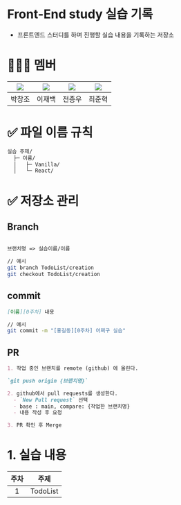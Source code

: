 # Front-End study 실습 기록
- 프론트엔드 스터디를 하며 진행할 실습 내용을 기록하는 저장소


# 👨🏻‍💻 멤버

|[![](https://github.com/pcjo1202.png?width=150px)](https://github.com/pcjo1202)|[![](https://github.com/beak1sin.png?width=150px)](https://github.com/beak1sin) |[![](https://github.com/jinlaove17.png?width=150px)](https://github.com/jinlaove17) |[![](https://github.com/raonrabbit.png?width=150px)](https://github.com/raonrabbit)|
|:---:|:---:|:---:|:---:|
| 박창조 | 이재백 | 전종우 | 최준혁 |

# ✅ 파일 이름 규칙

```markdown
실습 주제/
  ├─ 이름/
  │   ├─ Vanilla/
  │   └─ React/   

```

# ✅ 저장소 관리

## Branch

```Markdown

브랜치명 => 실습이름/이름
```

```bash
// 예시
git branch TodoList/creation
git checkout TodoList/creation

```

## commit

```Markdown
[이름][0주차] 내용

```

```bash
// 예시
git commit -m "[홍길동][0주차] 어쩌구 실습"
```

## PR

```Markdown
1. 작업 중인 브랜치를 remote (github) 에 올린다. 

`git push origin {브랜치명}`

2. github에서 pull requests를 생성한다.
  - `New Pull request` 선택
  - base : main, compare: {작업한 브랜치명}
  - 내용 작성 후 요청

3. PR 확인 후 Merge
```


# 1. 실습 내용
|주차|주제|
|:---:|:---:|
| 1 | TodoList |





